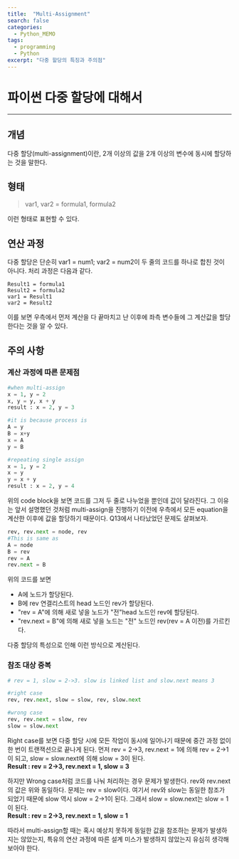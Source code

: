 ```yaml
---
title:  "Multi-Assignment"
search: false
categories: 
  - Python_MEMO
tags:
  - programming
  - Python
excerpt: "다중 할당의 특징과 주의점"
---
```


# 파이썬 다중 할당에 대해서
___

## 개념
다중 할당(multi-assignment)이란, 2개 이상의 값을 2개 이상의 변수에 동시에 할당하는 것을 말한다. 

## 형태
> var1, var2 = formula1, formula2  

이런 형태로 표현할 수 있다.

## 연산 과정  

다중 할당은 단순히 var1 = num1; var2 = num2이 두 줄의 코드를 하나로 합친 것이 아니다. 처리 과정은 다음과 같다.

```
Result1 = formula1
Result2 = formula2
var1 = Result1
var2 = Result2
```
이를 보면 우측에서 먼저 계산을 다 끝마치고 난 이후에 좌측 변수들에
그 계산값을 할당한다는 것을 알 수 있다.   

## 주의 사항

### 계산 과정에 따른 문제점

```py
#when multi-assign
x = 1, y = 2
x, y = y, x + y
result : x = 2, y = 3

#it is because process is
A = y
B = x+y
x = A
y = B

#repeating single assign
x = 1, y = 2
x = y
y = x + y
result : x = 2, y = 4
```
위의 code block을 보면 코드를 그저 두 줄로 나누었을 뿐인데 값이 달라진다. 그 이유는 앞서 설명했던 것처럼 multi-assign을 진행하기 이전에 우측에서 모든 equation을 계산한 이후에 값을 할당하기 때문이다. Q13에서 나타났었던 문제도 살펴보자.

```py
rev, rev.next = node, rev
#This is same as
A = node
B = rev
rev = A 
rev.next = B
```
위의 코드를 보면
- A에 노드가 할당된다. 
- B에 rev 연결리스트의 head 노드인 rev가 할당된다.
- "rev = A"에 의해 새로 넣을 노드가 "전"head 노드인 rev에 할당된다.
- "rev.next = B"에 의해  새로 넣을 노드는 "전" 노드인 rev(rev = A 이전)를 가르킨다.

다중 할당의 특성으로 인해 이런 방식으로 계산된다.

### 참조 대상 중복
```py
# rev = 1, slow = 2->3. slow is linked list and slow.next means 3

#right case
rev, rev.next, slow = slow, rev, slow.next

#wrong case
rev, rev.next = slow, rev
slow = slow.next
```
Right case를 보면 다중 할당 시에 모든 작업이 동시에 일어나기 때문에 중간 과정 없이 한 번이 트랜잭션으로 끝나게 된다. 먼저 rev = 2->3, rev.next = 1에 의해 rev = 2->1이 되고, slow = slow.next에 의해 slow = 3이 된다.  
__Result : rev = 2->3, rev.next = 1, slow = 3__

하지만 Wrong case처럼 코드를 나눠 처리하는 경우 문제가 발생한다. rev와 rev.next의 값은 위와 동일하다. 문제는 rev = slow이다. 여기서 rev와 slow는 동일한 참조가 되었기 때문에 slow 역시 slow = 2->1이 된다. 그래서 slow = slow.next는 slow = 1이 된다.  
__Result : rev = 2->3, rev.next = 1, slow = 1__

따라서 multi-assign할 때는 혹시 예상치 못하게 동일한 값을 참조하는 문제가 발생하지는 않았는지, 특유의 연산 과정에 따른 설계 미스가 발생하지 않았는지 유심히 생각해보아야 한다.
